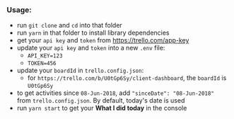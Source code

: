 ### Usage:

- run `git clone` and `cd` into that folder
- run `yarn` in that folder to install library dependencies
- get your `api key` and `token` from https://trello.com/app-key
- update your `api key` and `token` into a new `.env` file:
  - `API_KEY=123`
  - `TOKEN=456`
- update your `boardId` in `trello.config.json`:
  - for `https://trello.com/b/U0tGp6Sy/client-dashboard`, the `boardId` is `U0tGp6Sy`
- to get activities since `08-Jun-2018`, add `"sinceDate": "08-Jun-2018"` from `trello.config.json`. By default, today's date is used
- run `yarn start` to get your **What I did today** in the console
